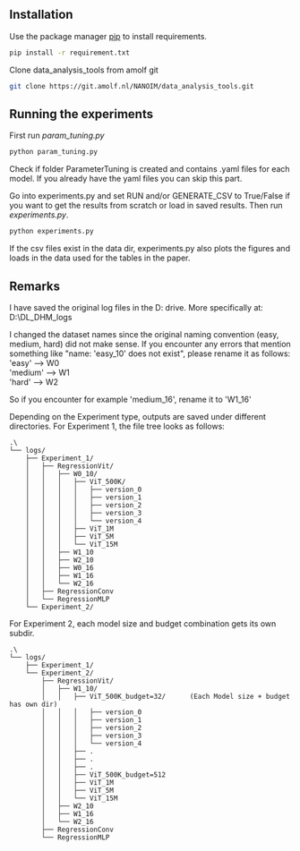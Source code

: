 ## Installation

Use the package manager [pip](https://pip.pypa.io/en/stable/) to install requirements.

```bash
pip install -r requirement.txt
```
Clone data_analysis_tools from amolf git
```bash
git clone https://git.amolf.nl/NANOIM/data_analysis_tools.git
```

## Running the experiments

First run _param_tuning.py_
```bash
python param_tuning.py
```
Check if folder ParameterTuning is created and contains .yaml files for each model. If you already have the yaml files you can skip this part. 

Go into experiments.py and set RUN and/or GENERATE_CSV to True/False if you want to get the results from scratch or load in saved results. Then run _experiments.py_.
```bash
python experiments.py
```
If the csv files exist in the data dir, experiments.py also plots the figures and loads in the data used for the tables in the paper. 

## Remarks
I have saved the original log files in the D: drive. More specifically at: \
D:\DL_DHM_logs

I changed the dataset names since the original naming convention (easy, medium, hard) did not make sense. If you encounter any errors that mention something like "name: 'easy_10' does not exist", please rename it as follows:\
'easy' --> W0 \
'medium' --> W1 \
'hard' --> W2 

So if you encounter for example 'medium_16', rename it to 'W1_16'

Depending on the Experiment type, outputs are saved under different directories. 
For Experiment 1, the file tree looks as follows:
```
.\
└── logs/
    ├── Experiment_1/                       
    │   ├── RegressionVit/                  
    │   │   ├── W0_10/                      
    │   │   │   ├── ViT_500K/               
    │   │   │   │   ├── version_0        
    │   │   │   │   ├── version_1
    │   │   │   │   ├── version_2
    │   │   │   │   ├── version_3
    │   │   │   │   └── version_4
    │   │   │   ├── ViT_1M
    │   │   │   ├── ViT_5M
    │   │   │   └── ViT_15M
    │   │   ├── W1_10
    │   │   ├── W2_10
    │   │   ├── W0_16
    │   │   ├── W1_16
    │   │   └── W2_16
    │   ├── RegressionConv
    │   └── RegressionMLP
    └── Experiment_2/
```
For Experiment 2, each model size and budget combination gets its own subdir.
```
.\
└── logs/
    ├── Experiment_1/                     
    └── Experiment_2/
        ├── RegressionVit/
        │   ├── W1_10/
        │   │   ├── ViT_500K_budget=32/      (Each Model size + budget has own dir)
        │   │   │   ├── version_0
        │   │   │   ├── version_1
        │   │   │   ├── version_2
        │   │   │   ├── version_3
        │   │   │   └── version_4
        │   │   ├── .
        │   │   ├── .
        │   │   ├── .
        │   │   ├── ViT_500K_budget=512
        │   │   ├── ViT_1M
        │   │   ├── ViT_5M
        │   │   └── ViT_15M
        │   ├── W2_10
        │   ├── W1_16
        │   └── W2_16
        ├── RegressionConv
        └── RegressionMLP
```

